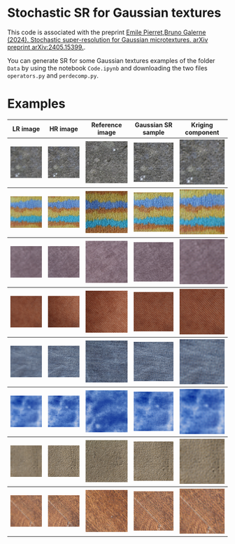 # Stochastic SR for Gaussian textures


This code is associated with the preprint [Emile Pierret,Bruno Galerne (2024). Stochastic super-resolution for Gaussian microtextures. arXiv preprint arXiv:2405.15399.](https://arxiv.org/abs/2405.15399).


You can generate SR for some Gaussian textures examples of the folder ```Data``` by using the notebook ```Code.ipynb``` and downloading the two files ```operators.py``` and ```perdecomp.py```.



# Examples


<table>
  <tr><font size="5"> 
    <th> LR image </th>
    <th> HR image</th>
    <th> Reference image</th>
    <th> Gaussian SR sample </th>
    <th> Kriging component </th>
  </tr>
  </font> 
   <tr>
  <th><img src="Results/Wall/LR_resized.png" /></th>
 <th><img src="Data/Wall/HR.png" /></th>
     <th><img src="Data/Wall/Reference.png" /></th>
      <th><img src="Results/Wall/samples.gif" /></th>
      <th><img src="Results/Wall/Kriging.png" /></th>
     </tr> 
   <tr>
  <th><img src="Results/RerA/LR_resized.png" /></th>
 <th><img src="Data/RerA/HR.png" /></th>
     <th><img src="Data/RerA/Reference.png" /></th>
      <th><img src="Results/RerA/samples.gif" /></th>
      <th><img src="Results/RerA/Kriging.png" /></th>
     </tr> 
     <tr>
  <th><img src="Results/Fabric1/LR_resized.png" /></th>
 <th><img src="Data/Fabric1/HR.png" /></th>
     <th><img src="Data/Fabric1/Reference.png" /></th>
      <th><img src="Results/Fabric1/samples.gif" /></th>
      <th><img src="Results/Fabric1/Kriging.png" /></th>
     </tr> 
     <tr>
  <th><img src="Results/Fabric5/LR_resized.png" /></th>
 <th><img src="Data/Fabric5/HR.png" /></th>
     <th><img src="Data/Fabric5/Reference.png" /></th>
      <th><img src="Results/Fabric5/samples.gif" /></th>
      <th><img src="Results/Fabric5/Kriging.png" /></th>
     </tr> 
     <tr>
  <th><img src="Results/Jean/LR_resized.png" /></th>
 <th><img src="Data/Jean/HR.png" /></th>
     <th><img src="Data/Jean/Reference.png" /></th>
      <th><img src="Results/Jean/samples.gif" /></th>
      <th><img src="Results/Jean/Kriging.png" /></th>
     </tr> 
     <tr>
  <th><img src="Results/Paint/LR_resized.png" /></th>
 <th><img src="Data/Paint/HR.png" /></th>
     <th><img src="Data/Paint/Reference.png" /></th>
      <th><img src="Results/Paint/samples.gif" /></th>
      <th><img src="Results/Paint/Kriging.png" /></th>
     </tr> 
     <tr>
  <th><img src="Results/Wall1/LR_resized.png" /></th>
 <th><img src="Data/Wall1/HR.png" /></th>
     <th><img src="Data/Wall1/Reference.png" /></th>
      <th><img src="Results/Wall1/samples.gif" /></th>
      <th><img src="Results/Wall1/Kriging.png" /></th>
     </tr> 
     <tr>
  <th><img src="Results/Wood5/LR_resized.png" /></th>
 <th><img src="Data/Wood5/HR.png" /></th>
     <th><img src="Data/Wood5/Reference.png" /></th>
      <th><img src="Results/Wood5/samples.gif" /></th>
      <th><img src="Results/Wood5/Kriging.png" /></th>
     </tr> 
</table>
